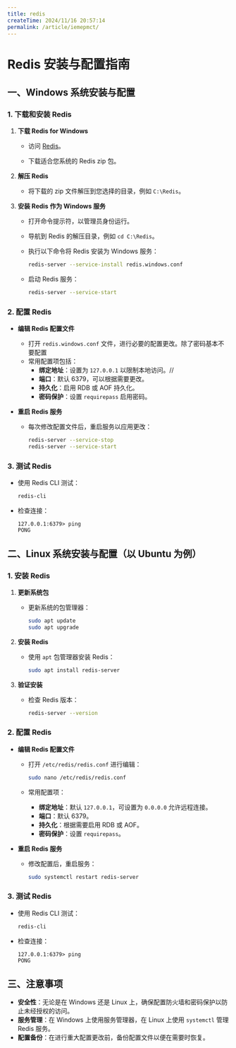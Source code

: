 ```yaml
---
title: redis
createTime: 2024/11/16 20:57:14
permalink: /article/iemepmct/
---
```

# Redis 安装与配置指南

## 一、Windows 系统安装与配置

### 1. 下载和安装 Redis

1. **下载 Redis for Windows**

   - 访问 [Redis](https://github.com/tporadowski/redis/releases )。
  
   - 下载适合您系统的 Redis zip 包。

2. **解压 Redis**

   - 将下载的 zip 文件解压到您选择的目录，例如 `C:\Redis`。

3. **安装 Redis 作为 Windows 服务**

   - 打开命令提示符，以管理员身份运行。
   - 导航到 Redis 的解压目录，例如 `cd C:\Redis`。
   - 执行以下命令将 Redis 安装为 Windows 服务：

     ```bash
     redis-server --service-install redis.windows.conf
     ```

   - 启动 Redis 服务：

     ```bash
     redis-server --service-start
     ```

### 2. 配置 Redis

- **编辑 Redis 配置文件**

  - 打开 `redis.windows.conf` 文件，进行必要的配置更改。除了密码基本不要配置
  - 常用配置项包括：
    - **绑定地址**：设置为 `127.0.0.1` 以限制本地访问。// 
    - **端口**：默认 6379，可以根据需要更改。
    - **持久化**：启用 RDB 或 AOF 持久化。
    - **密码保护**：设置 `requirepass` 启用密码。

- **重启 Redis 服务**

  - 每次修改配置文件后，重启服务以应用更改：

    ```bash
    redis-server --service-stop
    redis-server --service-start
    ```

### 3. 测试 Redis

- 使用 Redis CLI 测试：

  ```bash
  redis-cli
  ```

- 检查连接：

  ```plaintext
  127.0.0.1:6379> ping
  PONG
  ```

## 二、Linux 系统安装与配置（以 Ubuntu 为例）

### 1. 安装 Redis

1. **更新系统包**

   - 更新系统的包管理器：

     ```bash
     sudo apt update
     sudo apt upgrade
     ```

2. **安装 Redis**

   - 使用 `apt` 包管理器安装 Redis：

     ```bash
     sudo apt install redis-server
     ```

3. **验证安装**

   - 检查 Redis 版本：

     ```bash
     redis-server --version
     ```

### 2. 配置 Redis

- **编辑 Redis 配置文件**

  - 打开 `/etc/redis/redis.conf` 进行编辑：

    ```bash
    sudo nano /etc/redis/redis.conf
    ```

  - 常用配置项：
    - **绑定地址**：默认 `127.0.0.1`，可设置为 `0.0.0.0` 允许远程连接。
    - **端口**：默认 6379。
    - **持久化**：根据需要启用 RDB 或 AOF。
    - **密码保护**：设置 `requirepass`。

- **重启 Redis 服务**

  - 修改配置后，重启服务：

    ```bash
    sudo systemctl restart redis-server
    ```

### 3. 测试 Redis

- 使用 Redis CLI 测试：

  ```bash
  redis-cli
  ```

- 检查连接：

  ```plaintext
  127.0.0.1:6379> ping
  PONG
  ```

## 三、注意事项

- **安全性**：无论是在 Windows 还是 Linux 上，确保配置防火墙和密码保护以防止未经授权的访问。
- **服务管理**：在 Windows 上使用服务管理器，在 Linux 上使用 `systemctl` 管理 Redis 服务。
- **配置备份**：在进行重大配置更改前，备份配置文件以便在需要时恢复。
